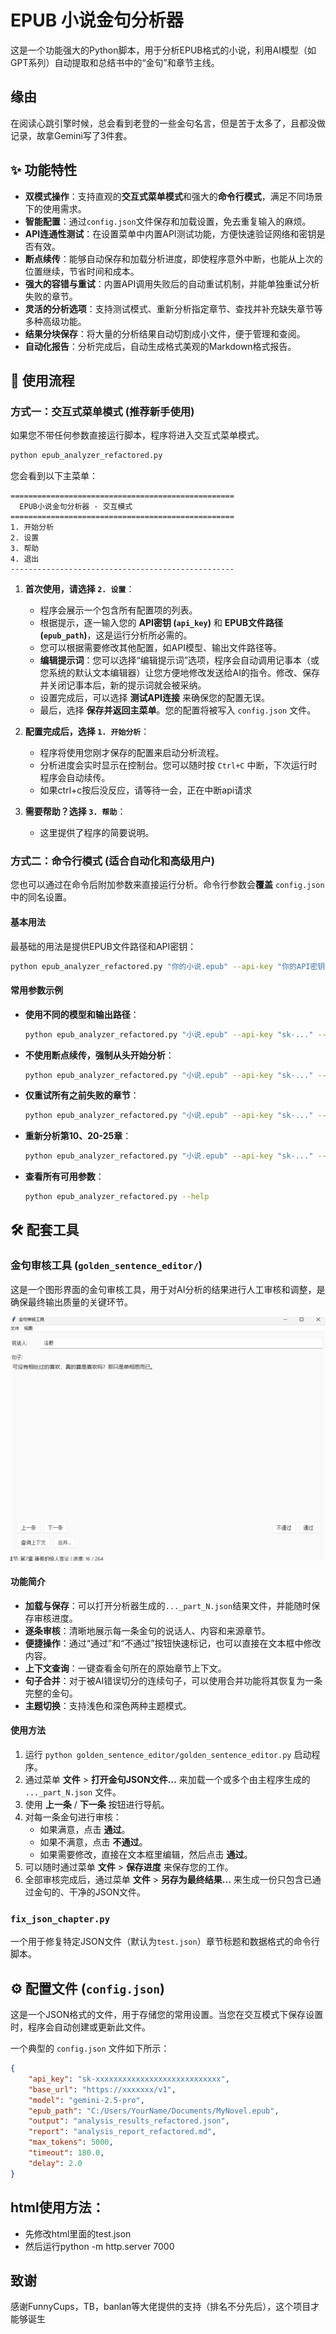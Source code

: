# EPUB 小说金句分析器

这是一个功能强大的Python脚本，用于分析EPUB格式的小说，利用AI模型（如GPT系列）自动提取和总结书中的“金句”和章节主线。
## 缘由
在阅读心跳引擎时候，总会看到老登的一些金句名言，但是苦于太多了，且都没做记录，故拿Gemini写了3件套。

## ✨ 功能特性

- **双模式操作**：支持直观的**交互式菜单模式**和强大的**命令行模式**，满足不同场景下的使用需求。
- **智能配置**：通过`config.json`文件保存和加载设置，免去重复输入的麻烦。
- **API连通性测试**：在设置菜单中内置API测试功能，方便快速验证网络和密钥是否有效。
- **断点续传**：能够自动保存和加载分析进度，即使程序意外中断，也能从上次的位置继续，节省时间和成本。
- **强大的容错与重试**：内置API调用失败后的自动重试机制，并能单独重试分析失败的章节。
- **灵活的分析选项**：支持测试模式、重新分析指定章节、查找并补充缺失章节等多种高级功能。
- **结果分块保存**：将大量的分析结果自动切割成小文件，便于管理和查阅。
- **自动化报告**：分析完成后，自动生成格式美观的Markdown格式报告。

## 🚀 使用流程

### 方式一：交互式菜单模式 (推荐新手使用)

如果您不带任何参数直接运行脚本，程序将进入交互式菜单模式。

```bash
python epub_analyzer_refactored.py
```

您会看到以下主菜单：

```
==================================================
  EPUB小说金句分析器 - 交互模式
==================================================
1. 开始分析
2. 设置
3. 帮助
4. 退出
--------------------------------------------------
```

1.  **首次使用，请选择 `2. 设置`**：
    *   程序会展示一个包含所有配置项的列表。
    *   根据提示，逐一输入您的 **API密钥 (`api_key`)** 和 **EPUB文件路径 (`epub_path`)**，这是运行分析所必需的。
    *   您可以根据需要修改其他配置，如API模型、输出文件路径等。
    *   **编辑提示词**：您可以选择“编辑提示词”选项，程序会自动调用记事本（或您系统的默认文本编辑器）让您方便地修改发送给AI的指令。修改、保存并关闭记事本后，新的提示词就会被采纳。
    *   设置完成后，可以选择 **测试API连接** 来确保您的配置无误。
    *   最后，选择 **保存并返回主菜单**。您的配置将被写入 `config.json` 文件。

2.  **配置完成后，选择 `1. 开始分析`**：
    *   程序将使用您刚才保存的配置来启动分析流程。
    *   分析进度会实时显示在控制台。您可以随时按 `Ctrl+C` 中断，下次运行时程序会自动续传。
    *   如果ctrl+c按后没反应，请等待一会，正在中断api请求

3.  **需要帮助？选择 `3. 帮助`**：
    *   这里提供了程序的简要说明。

### 方式二：命令行模式 (适合自动化和高级用户)

您也可以通过在命令后附加参数来直接运行分析。命令行参数会**覆盖** `config.json` 中的同名设置。

#### 基本用法

最基础的用法是提供EPUB文件路径和API密钥：

```bash
python epub_analyzer_refactored.py "你的小说.epub" --api-key "你的API密钥"
```

#### 常用参数示例

- **使用不同的模型和输出路径**：
  ```bash
  python epub_analyzer_refactored.py "小说.epub" --api-key "sk-..." --model "gpt-4" --output "新结果.json"
  ```

- **不使用断点续传，强制从头开始分析**：
  ```bash
  python epub_analyzer_refactored.py "小说.epub" --api-key "sk-..." --no-resume
  ```

- **仅重试所有之前失败的章节**：
  ```bash
  python epub_analyzer_refactored.py "小说.epub" --api-key "sk-..." --retry-failed
  ```

- **重新分析第10、20-25章**：
  ```bash
  python epub_analyzer_refactored.py "小说.epub" --api-key "sk-..." --re-analyze 10 20-25
  ```

- **查看所有可用参数**：
  ```bash
  python epub_analyzer_refactored.py --help
  ```

## 🛠️ 配套工具

### 金句审核工具 (`golden_sentence_editor/`)

这是一个图形界面的金句审核工具，用于对AI分析的结果进行人工审核和调整，是确保最终输出质量的关键环节。

![金句编辑器截图](screen/edit.png)

#### 功能简介

- **加载与保存**：可以打开分析器生成的`..._part_N.json`结果文件，并能随时保存审核进度。
- **逐条审核**：清晰地展示每一条金句的说话人、内容和来源章节。
- **便捷操作**：通过“通过”和“不通过”按钮快速标记，也可以直接在文本框中修改内容。
- **上下文查询**：一键查看金句所在的原始章节上下文。
- **句子合并**：对于被AI错误切分的连续句子，可以使用合并功能将其恢复为一条完整的金句。
- **主题切换**：支持浅色和深色两种主题模式。

#### 使用方法

1.  运行 `python golden_sentence_editor/golden_sentence_editor.py` 启动程序。
2.  通过菜单 **文件** > **打开金句JSON文件...** 来加载一个或多个由主程序生成的 `..._part_N.json` 文件。
3.  使用 **上一条** / **下一条** 按钮进行导航。
4.  对每一条金句进行审核：
    *   如果满意，点击 **通过**。
    *   如果不满意，点击 **不通过**。
    *   如果需要修改，直接在文本框里编辑，然后点击 **通过**。
5.  可以随时通过菜单 **文件** > **保存进度** 来保存您的工作。
6.  全部审核完成后，通过菜单 **文件** > **另存为最终结果...** 来生成一份只包含已通过金句的、干净的JSON文件。

### `fix_json_chapter.py`

一个用于修复特定JSON文件（默认为`test.json`）章节标题和数据格式的命令行脚本。

## ⚙️ 配置文件 (`config.json`)

这是一个JSON格式的文件，用于存储您的常用设置。当您在交互模式下保存设置时，程序会自动创建或更新此文件。

一个典型的 `config.json` 文件如下所示：

```json
{
    "api_key": "sk-xxxxxxxxxxxxxxxxxxxxxxxxxxxx",
    "base_url": "https://xxxxxxx/v1",
    "model": "gemini-2.5-pro",
    "epub_path": "C:/Users/YourName/Documents/MyNovel.epub",
    "output": "analysis_results_refactored.json",
    "report": "analysis_report_refactored.md",
    "max_tokens": 5000,
    "timeout": 180.0,
    "delay": 2.0
}

```
## html使用方法：
* 先修改html里面的test.json
* 然后运行python -m http.server 7000

## 致谢
感谢FunnyCups，TB，banlan等大佬提供的支持（排名不分先后），这个项目才能够诞生